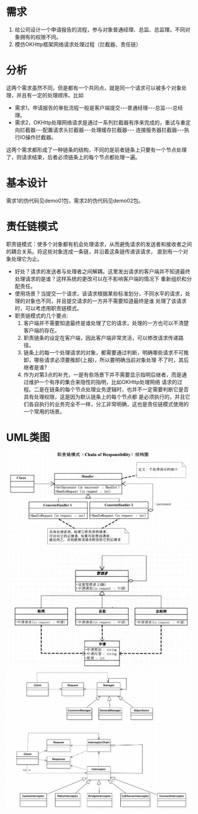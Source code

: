 # 需求
1. 给公司设计一个申请报告的流程，参与对象普通经理、总监、总监理。不同对象拥有的权限不同。
2. 模仿OKHttp框架网络请求处理过程（拦截器、责任链）

# 分析
这两个需求虽然不同，但是都有一个共同点，就是同一个请求可以被多个对象处理，并且有一定的处理顺序。比如
+ 需求1，申请报告的审批流程一般是客户端提交---普通经理---总监---总经理。
+ 需求2，OKHttp处理网络请求是通过一系列拦截器有序来完成的，重试与重定向拦截器---配置请求头拦截器---处理缓存拦截器---
  连接服务器拦截器---执行IO操作拦截器。
  
这两个需求都形成了一种链条的结构，不同的是前者链条上只要有一个节点处理了，则请求结束，后者必须链条上的每个节点都处理一遍。  

# 基本设计
需求1的伪代码见demo01包，需求2的伪代码见demo02包。

# 责任链模式
 职责链模式：使多个对象都有机会处理请求，从而避免请求的发送者和接收者之间的耦合关系。将这些对象连成一条链，并沿着这条链传递该请求，
 直到有一个对象处理它为止。
+ 好处？请求的发送者与处理者之间解耦。这里发出请求的客户端并不知道最终处理请求的是谁？这样系统的更改可以在不影响客户端的情况下
  重新组织和分配责任。
+ 使用场景？当提交一个请求，该请求根据某些标准划分，不同水平的请求，处理的对象也不同，并且提交请求的一方并不需要知道最终是谁
  处理了该请求时，可以考虑用职责链模式。
+ 职责链模式的几个要点:
	1. 客户端并不需要知道最终是谁处理了它的请求，处理的一方也可以不清楚客户端的存在。
	2. 职责链条的设定在客户端，因此客户端非常灵活，可以修改请求传递路径。
	3. 链条上的每一个处理请求的对象，都需要通过判断，明确哪些请求不可推卸，哪些请求必须要推卸(上报)，所以要明确当前对象处理
	   不了时，其后继者是谁?
	4. 作为对第3点的补充，一是有些场景下并不需要显示指明后继者，而是通过维护一个有序的集合来隐性的指明，比如OKHttp处理网络
	   请求的过程。二是在链条的每个节点处理业务逻辑时，也并不一定需要判断它是否具有处理权限，这是因为默认链条上的每个节点都
	   是必须执行的，并且它们各自执行的业务完全不一样，分工非常明确，这也是责任链模式使用的一个常用的场景。
  			
# UML类图
![职责链](职责链模式.jpg)
![职责链](职责链模式2.jpg)
![职责链](Responsibility_Chain.png)